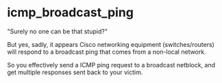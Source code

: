 # icmp_broadcast_ping
"Surely no one can be that stupid?"

But yes, sadly, it appears Cisco networking equipment (switches/routers) will
respond to a broadcast ping that comes from a non-local network.

So you effectively send a ICMP ping request to a broadcast netblock, and get
multiple responses sent back to your victim. 
